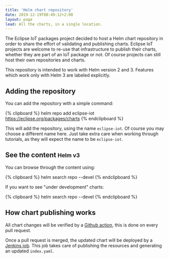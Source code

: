 ```yaml
---
title: 'Helm chart repository'
date: 2019-12-19T08:49:12+2:00
layout: page
lead: All the charts, in a single location.
---
```


The Eclipse IoT packages project decided to host a Helm chart repository in order to share the
effort of validating and publishing charts. Eclipse IoT projects are welcome to re-use that
infrastructure to publish their charts, whether they are part of an IoT package or not. Of course
projects can still host their own repositories and charts.

This repository is intended to work with Helm version 2 and 3. Features which work only with Helm 3
are labeled explicitly.

## Adding the repository

You can add the repository with a simple command:

{% clipboard %}
    helm repo add eclipse-iot https://eclipse.org/packages/charts
{% endclipboard %}

This will add the repository, using the name `eclipse-iot`. Of course you may choose
a different name here. Just take extra care when working through tutorials, as they will
expect the name to be `eclipse-iot`.

## See the content <small><span class="badge badge-secondary">Helm v3</span></small>

You can browse through the content using:

{% clipboard %}
    helm search repo --devel
{% endclipboard %}

If you want to see "under development" charts:

{% clipboard %}
    helm search repo --devel
{% endclipboard %}

## How chart publishing works

All chart changes will be verified by a [Github action](https://github.com/eclipse/packages/actions), this is done on every pull request.

Once a pull request is merged, the updated chart will be deployed by a [Jenkins job](https://ci.eclipse.org/packages/job/Website/job/master/).
This job takes care of publishing the resources and generating an updated `index.yaml`.

